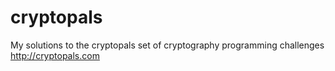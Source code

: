 cryptopals
==========

My solutions to the cryptopals set of cryptography programming challenges
http://cryptopals.com
